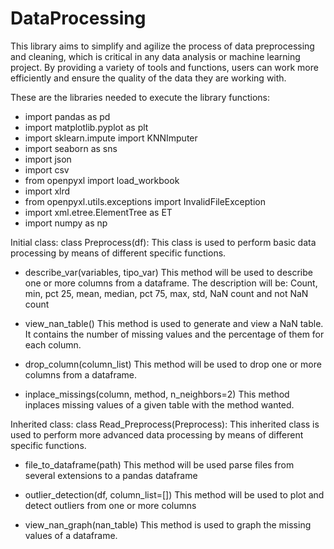 # DataProcessing
This library aims to simplify and agilize the process of data preprocessing and cleaning, which is critical in any data analysis or machine learning project. By providing a variety of tools and functions, users can work more efficiently and ensure the quality of the data they are working with.

These are the libraries needed to execute the library functions:
- import pandas as pd
- import matplotlib.pyplot as plt
- import sklearn.impute import KNNImputer
- import seaborn as sns
- import json
- import csv
- from openpyxl import load_workbook
- import xlrd
- from openpyxl.utils.exceptions import InvalidFileException
- import xml.etree.ElementTree as ET
- import numpy as np

Initial class:
class Preprocess(df): 
This class is used to perform basic data processing by means of different specific functions.

- describe_var(variables, tipo_var)
      This method will be used to describe one or more columns from a dataframe. 
      The description will be: Count, min, pct 25, mean, median, pct 75, max, std, NaN count and not NaN count

- view_nan_table()
      This method is used to generate and view a NaN table. It contains the number of missing values and the percentage of them for each column.

- drop_column(column_list)
      This method will be used to drop one or more columns from a dataframe.

- inplace_missings(column, method, n_neighbors=2)
      This method inplaces missing values of a given table with the method wanted.

Inherited class:
class Read_Preprocess(Preprocess):
This inherited class is used to perform more advanced data processing by means of different specific functions.

- file_to_dataframe(path)
      This method will be used parse files from several extensions to a pandas dataframe

- outlier_detection(df, column_list=[]) 
      This method will be used to plot and detect outliers from one or more columns

- view_nan_graph(nan_table)
      This method is used to graph the missing values of a dataframe.
